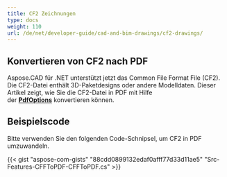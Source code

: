 ```yaml
---
title: CF2 Zeichnungen
type: docs
weight: 110
url: /de/net/developer-guide/cad-and-bim-drawings/cf2-drawings/
---
```


## **Konvertieren von CF2 nach PDF**

Aspose.CAD für .NET unterstützt jetzt das Common File Format File (CF2). Die CF2-Datei enthält 3D-Paketdesigns oder andere Modelldaten. Dieser Artikel zeigt, wie Sie die CF2-Datei in PDF mit Hilfe der [**PdfOptions**](https://reference.aspose.com/cad/net/aspose.cad.imageoptions/pdfoptions) konvertieren können.

## Beispielscode

Bitte verwenden Sie den folgenden Code-Schnipsel, um CF2 in PDF umzuwandeln.

{{< gist "aspose-com-gists" "88cdd0899132edaf0afff77d33d11ae5" "Src-Features-CFFToPDF-CFFToPDF.cs" >}}
